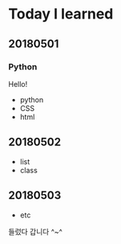 # Today I learned 

## 20180501   

### Python
Hello!

* python
* CSS
* html

## 20180502
* list
* class

## 20180503
* etc

들렀다 갑니다 ^~^

